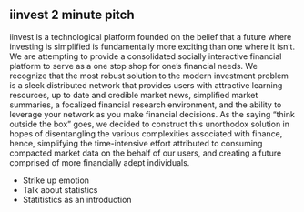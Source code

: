 ## iinvest 2 minute pitch

iinvest is a technological platform founded on the belief that a future where investing is simplified is fundamentally more exciting than one where it isn’t. We are attempting to provide a consolidated socially interactive financial platform to serve as a one stop shop for one’s financial needs. We recognize that the most robust solution to the modern investment problem is a sleek distributed network that provides users with attractive learning resources, up to date and credible market news, simplified market summaries, a focalized financial research environment, and the ability to leverage your network as you make financial decisions. As the saying “think outside the box” goes, we decided to construct this unorthodox solution in hopes of disentangling the various complexities associated with finance, hence, simplifying the time-intensive effort attributed to consuming compacted market data on the behalf of our users, and creating a future comprised of more financially adept individuals.
* Strike up emotion
* Talk about statistics
* Statitistics as an introduction 